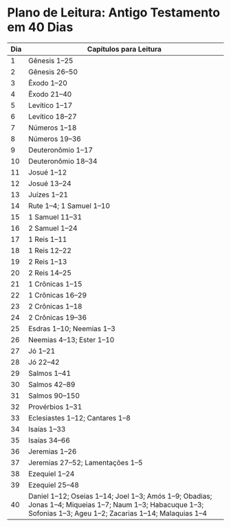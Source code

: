 # Plano de Leitura: Antigo Testamento em 40 Dias

| Dia | Capítulos para Leitura                      |
|-----|---------------------------------------------|
| 1   | Gênesis 1–25                                |
| 2   | Gênesis 26–50                               |
| 3   | Êxodo 1–20                                  |
| 4   | Êxodo 21–40                                 |
| 5   | Levítico 1–17                               |
| 6   | Levítico 18–27                              |
| 7   | Números 1–18                                |
| 8   | Números 19–36                               |
| 9   | Deuteronômio 1–17                           |
| 10  | Deuteronômio 18–34                          |
| 11  | Josué 1–12                                  |
| 12  | Josué 13–24                                 |
| 13  | Juízes 1–21                                 |
| 14  | Rute 1–4; 1 Samuel 1–10                     |
| 15  | 1 Samuel 11–31                              |
| 16  | 2 Samuel 1–24                               |
| 17  | 1 Reis 1–11                                 |
| 18  | 1 Reis 12–22                                |
| 19  | 2 Reis 1–13                                 |
| 20  | 2 Reis 14–25                                |
| 21  | 1 Crônicas 1–15                             |
| 22  | 1 Crônicas 16–29                            |
| 23  | 2 Crônicas 1–18                             |
| 24  | 2 Crônicas 19–36                            |
| 25  | Esdras 1–10; Neemias 1–3                    |
| 26  | Neemias 4–13; Ester 1–10                    |
| 27  | Jó 1–21                                     |
| 28  | Jó 22–42                                    |
| 29  | Salmos 1–41                                 |
| 30  | Salmos 42–89                                |
| 31  | Salmos 90–150                               |
| 32  | Provérbios 1–31                             |
| 33  | Eclesiastes 1–12; Cantares 1–8              |
| 34  | Isaías 1–33                                 |
| 35  | Isaías 34–66                                |
| 36  | Jeremias 1–26                               |
| 37  | Jeremias 27–52; Lamentações 1–5             |
| 38  | Ezequiel 1–24                               |
| 39  | Ezequiel 25–48                              |
| 40  | Daniel 1–12; Oseias 1–14; Joel 1–3; Amós 1–9; Obadias; Jonas 1–4; Miqueias 1–7; Naum 1–3; Habacuque 1–3; Sofonias 1–3; Ageu 1–2; Zacarias 1–14; Malaquias 1–4 |
